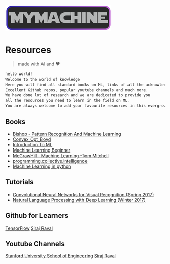 ![alt text](/logo.png)
# Resources

>made with AI and :heart:

```c
hello world!
Welcome to the world of knowledge
Here you will find all standard books on ML, links of all the acknowledged tutorials
Excellent Github repos, popular youtube channels and much more.
We have done lot of research and we are dedicated to provide you
all the resources you need to learn in the field on ML.
You are always welcome to add your favourite resources in this evergrowing list. 
```

## Books
* [Bishop - Pattern Recognition And Machine Learning](/Resources/Bishop-Pattern.Recognition.And.Machine.Learning.pdf)
* [Convex_Opt_Boyd](/Resources/Convex_Opt_Boyd.pdf)
* [Introduction To ML](/Resources/Introduction_To_ML_Partial_2.pdf)
* [Machine Learning Beginner](/Resources/Machine-Learning-Beginner.pdf)
* [McGrawHill - Machine Learning -Tom Mitchell](/Resources/McGrawHill-Machine-Learning-Tom-Mitchell.pdf)
* [programming.collective.intelligence](/Resources/programming.collective.intelligence.aug.2007.pdf)
* [Machine Learning in python](/Resources/Machine-Learning-in-python.pdf)

## Tutorials
* [Convolutional Neural Networks for Visual Recognition (Spring 2017)](https://www.youtube.com/playlist?list=PL3FW7Lu3i5JvHM8ljYj-zLfQRF3EO8sYv)
* [Natural Language Processing with Deep Learning (Winter 2017)](https://www.youtube.com/playlist?list=PL3FW7Lu3i5Jsnh1rnUwq_TcylNr7EkRe6)

## Github for Learners
[TensorFlow](https://github.com/tensorflow/tensorflow)
[Siraj Raval](https://github.com/llSourcell)

## Youtube Channels
[Stanford University School of Engineering](https://www.youtube.com/channel/UCdKG2JnvPu6mY1NDXYFfN0g)
[Siraj Raval](https://www.youtube.com/channel/UCWN3xxRkmTPmbKwht9FuE5A)